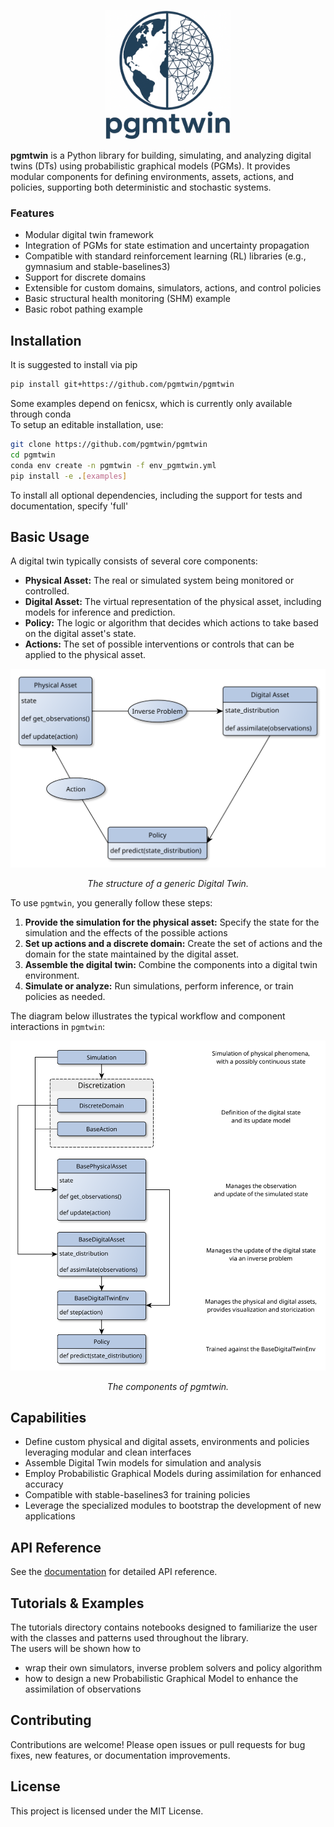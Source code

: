 <p align="center">
  <a href="https://github.com/lfabris-mhpc/pgmtwin" target="_blank" >
    <img alt="pgmtwin logo" src="readme/pgmtwin_logo.png" width="200" />
  </a>
</p>

**pgmtwin** is a Python library for building, simulating, and analyzing digital twins (DTs) using probabilistic graphical models (PGMs). It provides modular components for defining environments, assets, actions, and policies, supporting both deterministic and stochastic systems.

### Features

- Modular digital twin framework
- Integration of PGMs for state estimation and uncertainty propagation
- Compatible with standard reinforcement learning (RL) libraries (e.g., gymnasium and stable-baselines3)
- Support for discrete domains
- Extensible for custom domains, simulators, actions, and control policies
- Basic structural health monitoring (SHM) example
- Basic robot pathing example

## Installation

It is suggested to install via pip
```bash
pip install git+https://github.com/pgmtwin/pgmtwin
```
Some examples depend on fenicsx, which is currently only available through conda  
To setup an editable installation, use:
```bash
git clone https://github.com/pgmtwin/pgmtwin
cd pgmtwin
conda env create -n pgmtwin -f env_pgmtwin.yml
pip install -e .[examples]
```
To install all optional dependencies, including the support for tests and documentation, specify 'full'

## Basic Usage
A digital twin typically consists of several core components:
- **Physical Asset:** The real or simulated system being monitored or controlled.
- **Digital Asset:** The virtual representation of the physical asset, including models for inference and prediction.
- **Policy:** The logic or algorithm that decides which actions to take based on the digital asset's state.
- **Actions:** The set of possible interventions or controls that can be applied to the physical asset.

<!-- ![digital_twin](./readme/digital_twin.svg) -->
<p align="center">
<img src="readme/digital_twin.svg" alt>
</p>
<p align="center">
<em>The structure of a generic Digital Twin.</em>
</p>

To use `pgmtwin`, you generally follow these steps:
1. **Provide the simulation for the physical asset:** Specify the state for the simulation and the effects of the possible actions
2. **Set up actions and a discrete domain:** Create the set of actions and the domain for the state maintained by the digital asset.
3. **Assemble the digital twin:** Combine the components into a digital twin environment.
4. **Simulate or analyze:** Run simulations, perform inference, or train policies as needed.

The diagram below illustrates the typical workflow and component interactions in `pgmtwin`:

<!-- ![pgmtwin](./readme/pgmtwin_schema.svg) -->
<p align="center">
<img src="readme/pgmtwin_schema.svg" alt>
</p>
<p align="center">
<em>The components of pgmtwin.</em>
</p>

## Capabilities

- Define custom physical and digital assets, environments and policies leveraging modular and clean interfaces
- Assemble Digital Twin models for simulation and analysis
- Employ Probabilistic Graphical Models during assimilation for enhanced accuracy
- Compatible with stable-baselines3 for training policies
- Leverage the specialized modules to bootstrap the development of new applications

## API Reference

See the [documentation](https://pgmtwin.github.io/pgmtwin/) for detailed API reference.

## Tutorials & Examples

The tutorials directory contains notebooks designed to familiarize the user with the classes and patterns used throughout the library.  
The users will be shown how to 
- wrap their own simulators, inverse problem solvers and policy algorithm
- how to design a new Probabilistic Graphical Model to enhance the assimilation of observations


## Contributing

Contributions are welcome! Please open issues or pull requests for bug fixes, new features, or documentation improvements.

## License

This project is licensed under the MIT License.
